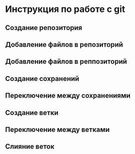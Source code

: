 # Инструкция по работе с git

## Создание репозитория

## Добавление файлов в репозиторий

## Добавление файлов в реппозиторий

## Создание сохранений

## Переключение между сохранениями

## Создание ветки

## Переключение между ветками

## Слияние веток